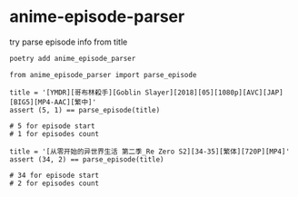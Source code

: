 # anime-episode-parser

try parse episode info from title

```bash
poetry add anime_episode_parser
```

```python3
from anime_episode_parser import parse_episode

title = '[YMDR][哥布林殺手][Goblin Slayer][2018][05][1080p][AVC][JAP][BIG5][MP4-AAC][繁中]'
assert (5, 1) == parse_episode(title)

# 5 for episode start
# 1 for episodes count

title = '[从零开始的异世界生活 第二季_Re Zero S2][34-35][繁体][720P][MP4]'
assert (34, 2) == parse_episode(title)

# 34 for episode start
# 2 for episodes count
```
